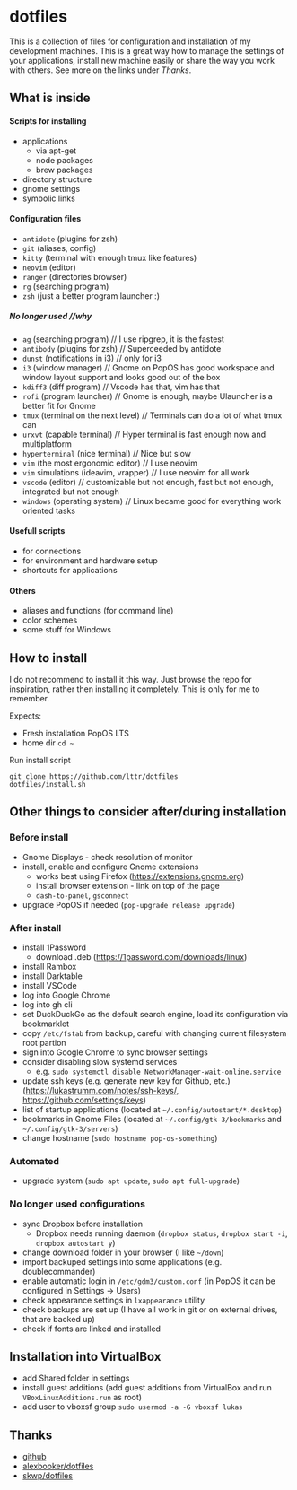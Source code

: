 # dotfiles

This is a collection of files for configuration and installation of my
development machines. This is a great way how to manage the settings of your
applications, install new machine easily or share the way you work with others.
See more on the links under _Thanks_.

## What is inside

#### Scripts for installing

- applications
  - via apt-get
  - node packages
  - brew packages
- directory structure
- gnome settings
- symbolic links

#### Configuration files

- `antidote` (plugins for zsh)
- `git` (aliases, config)
- `kitty` (terminal with enough tmux like features)
- `neovim` (editor)
- `ranger` (directories browser)
- `rg` (searching program)
- `zsh` (just a better program launcher :)

##### No longer used //why

- `ag` (searching program) // I use ripgrep, it is the fastest
- `antibody` (plugins for zsh) // Superceeded by antidote
- `dunst` (notifications in i3) // only for i3
- `i3` (window manager) // Gnome on PopOS has good workspace and window layout
  support and looks good out of the box
- `kdiff3` (diff program) // Vscode has that, vim has that
- `rofi` (program launcher) // Gnome is enough, maybe Ulauncher is a better fit
  for Gnome
- `tmux` (terminal on the next level) // Terminals can do a lot of what tmux can
- `urxvt` (capable terminal) // Hyper terminal is fast enough now and
  multiplatform
- `hyperterminal` (nice terminal) // Nice but slow
- `vim` (the most ergonomic editor) // I use neovim
- `vim` simulations (ideavim, vrapper) // I use neovim for all work
- `vscode` (editor) // customizable but not enough, fast but not enough,
  integrated but not enough
- `windows` (operating system) // Linux became good for everything work oriented
  tasks

#### Usefull scripts

- for connections
- for environment and hardware setup
- shortcuts for applications

#### Others

- aliases and functions (for command line)
- color schemes
- some stuff for Windows

## How to install

I do not recommend to install it this way. Just browse the repo for inspiration,
rather then installing it completely. This is only for me to remember.

Expects:

- Fresh installation PopOS LTS
- home dir `cd ~`

Run install script

```
git clone https://github.com/lttr/dotfiles
dotfiles/install.sh
```

## Other things to consider after/during installation

### Before install

- Gnome Displays - check resolution of monitor
- install, enable and configure Gnome extensions
  - works best using Firefox (https://extensions.gnome.org)
  - install browser extension - link on top of the page
  - `dash-to-panel`, `gsconnect`
- upgrade PopOS if needed (`pop-upgrade release upgrade`)

### After install

- install 1Password
  - download .deb (https://1password.com/downloads/linux)
- install Rambox
- install Darktable
- install VSCode
- log into Google Chrome
- log into gh cli
- set DuckDuckGo as the default search engine, load its configuration via
  bookmarklet
- copy `/etc/fstab` from backup, careful with changing current filesystem root
  partion
- sign into Google Chrome to sync browser settings
- consider disabling slow systemd services
  - e.g. `sudo systemctl disable NetworkManager-wait-online.service`
- update ssh keys (e.g. generate new key for Github, etc.) (https://lukastrumm.com/notes/ssh-keys/, https://github.com/settings/keys)
- list of startup applications (located at `~/.config/autostart/*.desktop`)
- bookmarks in Gnome Files (located at `~/.config/gtk-3/bookmarks` and
  `~/.config/gtk-3/servers`)
- change hostname (`sudo hostname pop-os-something`)

### Automated

- upgrade system (`sudo apt update`, `sudo apt full-upgrade`)

### No longer used configurations

- sync Dropbox before installation
  - Dropbox needs running daemon (`dropbox status`, `dropbox start -i`,
    `dropbox autostart y`)
- change download folder in your browser (I like `~/down`)
- import backuped settings into some applications (e.g. doublecommander)
- enable automatic login in `/etc/gdm3/custom.conf` (in PopOS it can be
  configured in Settings -> Users)
- check appearance settings in `lxappearance` utility
- check backups are set up (I have all work in git or on external drives, that
  are backed up)
- check if fonts are linked and installed

## Installation into VirtualBox

- add Shared folder in settings
- install guest additions (add guest additions from VirtualBox and run
  `VBoxLinuxAdditions.run` as root)
- add user to vboxsf group `sudo usermod -a -G vboxsf lukas`

## Thanks

- [github](http://dotfiles.github.io/)
- [alexbooker/dotfiles](https://github.com/alexbooker/dotfiles)
- [skwp/dotfiles](https://github.com/skwp/dotfiles)
